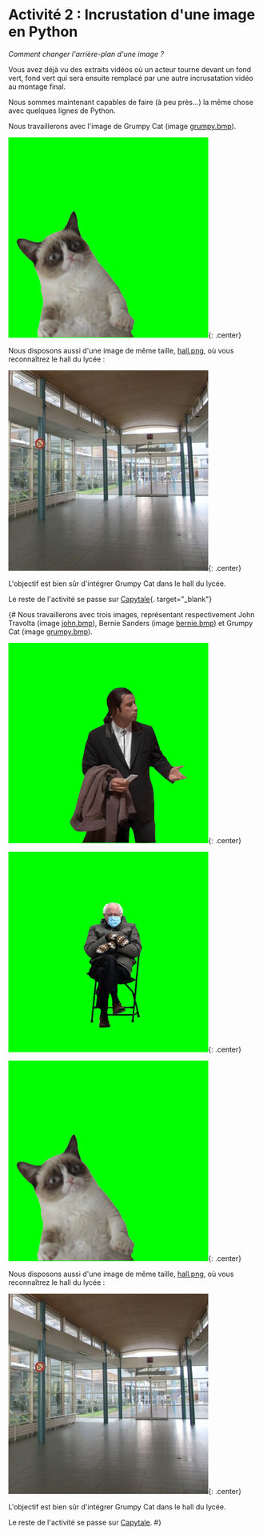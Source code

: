 # Activité 2 : Incrustation d'une image en Python

_Comment changer l'arrière-plan d'une image ?_


Vous avez déjà vu des extraits vidéos où un acteur tourne devant un fond vert, fond vert qui sera ensuite remplacé par une autre incrusatation vidéo au montage final. 

Nous sommes maintenant capables de faire (à peu près...) la même chose avec quelques lignes de Python.

Nous travaillerons avec l'image de Grumpy Cat (image [grumpy.bmp](data/grumpy.bmp)).


![](data/grumpy.bmp){: .center}

Nous disposons aussi d'une image de même taille, [hall.png](data/hall.png), où vous reconnaîtrez le hall du lycée :

![](data/hall.png){: .center}

L'objectif est bien sûr d'intégrer Grumpy Cat dans le hall du lycée.

Le reste de l'activité se passe sur [Capytale](https://capytale2.ac-paris.fr/web/c/3577-2433749){. target="_blank"}



{#
Nous travaillerons avec trois images, représentant respectivement John Travolta (image [john.bmp](data/john.bmp)), Bernie Sanders (image [bernie.bmp](data/bernie.bmp)) et Grumpy Cat (image [grumpy.bmp](data/grumpy.bmp)).

![](data/john.bmp){: .center}

![](data/bernie.bmp){: .center}

![](data/grumpy.bmp){: .center}

Nous disposons aussi d'une image de même taille, [hall.png](data/hall.png), où vous reconnaîtrez le hall du lycée :

![](data/hall.png){: .center}

L'objectif est bien sûr d'intégrer Grumpy Cat dans le hall du lycée.

Le reste de l'activité se passe sur [Capytale](https://capytale2.ac-paris.fr/web/c-auth/list?returnto=/web/code/525f-180942).
#}

<!--
## 2. Fusion des deux images

Nous savons :
- parcourir tous les pixels d'une image (avec une double boucle)
- récupérer la valeur d'un pixel (avec ```getpixel()``` )
- modifier la valeur d'un pixel (avec ```putpixel()``` )
- faire des tests avec ```if```...

Nous avons donc tous les outils nécessaires pour accueillir John Travolta  ou Bernie Sanders dans le hall du lycée : à vos claviers !

**Correction**

```python
from PIL import Image

img_john = Image.open("john.bmp")
img_hall = Image.open("hall.png")


for x in range(400):
    for y in range(400):
        pixel = img_john.getpixel((x,y))
        if pixel != (0, 255, 0):
            img_hall.putpixel((x,y), pixel)

img_hall.show()

```

![](data/sol.png)

-->